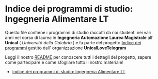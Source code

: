 
# Indice dei programmi di studio: Ingegneria Alimentare LT

Questo file contiene i programmi di studio raccolti da noi studenti nei vari anni nel corso di laurea in **Ingegneria Automazione Laurea Magistrale** all' **Unical** ( *Università della Calabria* ) e fa parte del progetto [Indice dei programmi](https://github.com/UnicalLoveTelegram/IndiceDeiProgrammi) gestito dall' organizzazione **UnicalLoveTelegram**

Leggi il nostro [README](https://github.com/UnicalLoveTelegram/IndiceDeiProgrammi/blob/main/README.md) per conoscere tutti i dettagli del progetto, sapere come partecipare e come sfogliare tutto il nostro materiale!



- [Indice dei programmi di studio: Ingegneria Alimentare LT](#indice-dei-programmi-di-studio-ingegneria-alimentare-lt)